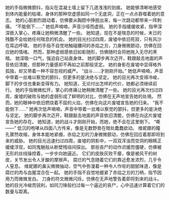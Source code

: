 她的手指微微颤抖，指尖在混凝土墙上留下几道浅浅的划痕。
她能够清晰地感受到体内能量的枯竭，身体的那种空虚感如同一个无底洞，正在一点点吞噬着她的意志。
她的心脏剧烈跳动着，仿佛要从胸腔中挣脱出来，每一次跳动都带来一阵刺痛。
“不能倒下……”
她低声喃喃，声音沙哑而虚弱。
她的手指缓缓收紧，指甲深深嵌入掌心，疼痛让她稍微清醒了一些。
她知道，现在不是喘息的时候，末日的残酷不会给她任何喘息的机会。
她的目光扫过四周，废墟中依旧死寂，只有风沙在耳边呼啸。
她的手指不自觉地触碰腰间的赤焰之刃，刀身微微颤动，仿佛在回应她的情绪。
然而，那种虚弱感依旧如影随形，仿佛随时会将她拖入无尽的黑暗。
她深吸一口气，强迫自己站直身体。
她的脚步再次迈开，鞋跟敲击地面的声音依旧清脆，但那种力量感却不再如之前那般坚定。
她的身影在废墟中显得格外孤独，却又带着一种不容忽视的威严。
“战斗……才刚刚开始。”
她低声喃喃，声音中带着一丝难以察觉的颤抖，但更多的是决绝与坚定。
她的目光再次变得冷峻，脚下的步伐也重新变得有力。
她知道，无论付出怎样的代价，她都必须继续前行。
她的手指微微松开，掌心的疼痛让她稍微清醒了一些。
她的目光再次扫过四周，废墟的破败与她的虚弱形成了鲜明的对比，仿佛在无声地宣告她的处境。
然而，她的眼神中依旧燃烧着不屈的火焰，仿佛在向这片废墟宣告她的归来。
“我不能倒下……”
她再次低声喃喃，声音中带着一丝难以察觉的颤抖，但更多的是决绝与坚定。
她的脚步再次迈开，鞋跟敲击地面的声音依旧清脆，仿佛在向这片废墟宣告她的存在。
她知道，她的战斗才刚刚开始，而她，绝不会在这里倒下。
“嘶——”
低沉的咆哮从四面八方传来，像是无数野兽在暗处蠢蠢欲动。
维妮娜的瞳孔骤然收缩，身体本能地紧绷，赤焰之刃的刀身微微颤动，仿佛在回应着那即将到来的威胁。
她的目光迅速扫过四周，废墟的阴影中，一双双浑浊而空洞的眼睛正缓缓浮现，如同鬼魅般从断壁残垣间探出。
那些丧尸的动作迟缓而僵硬，仿佛被无形的丝线操控着，一步步向她逼近。
它们的皮肤灰败干瘪，像是被风干的树皮，关节发出令人牙酸的摩擦声。
腐烂的气息随着它们的靠近愈发浓烈，几乎令人窒息。
维妮娜的鼻尖微微抽动，空气中弥漫着一种令人作呕的甜腻味道，像是腐烂的肉与血腥混合在一起。
她的手指不自觉地握紧了赤焰之刃的刀柄，指节因用力而微微发白。
刀身的符文微微闪烁，仿佛在无声地警告着即将到来的战斗。
她的目光冷峻而锐利，如同刀锋般扫过每一个逼近的丧尸，心中迅速计算着它们的数量与距离。